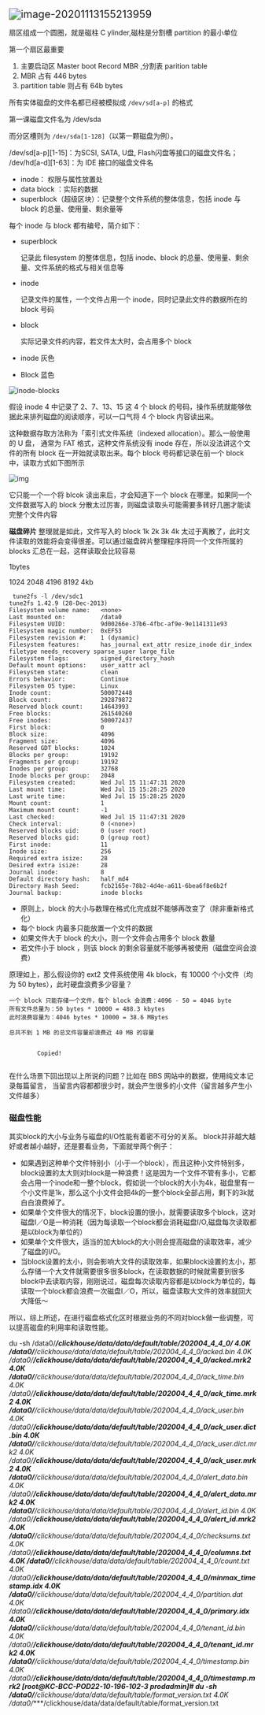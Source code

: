 <img src="/Users/songenjie/Library/Application Support/typora-user-images/image-20201113155213959.png" alt="image-20201113155213959" style="zoom:150%;" />







扇区组成一个圆圈，就是磁柱 C ylinder,磁柱是分割槽 partition 的最小单位

第一个扇区最重要 

1. 主要启动区 Master boot Record MBR ,分割表 parition table 
2. MBR 占有 446 bytes
3. partition table 则占有 64b bytes



所有实体磁盘的文件名都已经被模拟成 `/dev/sd[a-p]` 的格式

第一课磁盘文件名为 /dev/sda

而分区槽则为 `/dev/sda[1-128]`（以第一颗磁盘为例）。

/dev/sd[a-p][1-15]：为SCSI, SATA, U盘, Flash闪盘等接口的磁盘文件名；
/dev/hd[a-d][1-63]：为 IDE 接口的磁盘文件名



- inode： 权限与属性放置处
- data block ：实际的数据
- superblock（超级区块）：记录整个文件系统的整体信息，包括 inode 与 block 的总量、使用量、剩余量等



每个 inode 与 block 都有编号，简介如下：

- superblock

  记录此 filesystem 的整体信息，包括 inode、block 的总量、使用量、剩余量、文件系统的格式与相关信息等

- inode

  记录文件的属性，一个文件占用一个 inode，同时记录此文件的数据所在的 block 号码

- block

  实际记录文件的内容，若文件太大时，会占用多个 block

- inode 灰色

- Block 蓝色



![inode-blocks](https://zq99299.github.io/linux-tutorial/assets/img/markdown-img-paste-20191020201151284.041beaa1.png)



假设 inode 4 中记录了 2、7、13、15 这 4 个 block 的号码，操作系统就能够依据此来排列磁盘的阅读顺序，可以一口气将 4 个 block 内容读出来。



这种数据存取方法称为「索引式文件系统（indexed allocation）。那么一般使用的 U 盘， 通常为 FAT 格式，这种文件系统没有 inode 存在，所以没法讲这个文件的所有 block 在一开始就读取出来。每个 block 号码都记录在前一个 block 中，读取方式如下图所示

![img](https://zq99299.github.io/linux-tutorial/assets/img/markdown-img-paste-20191020201550290.7acb9cef.png)

它只能一个一个将 blcok 读出来后，才会知道下一个 block 在哪里。如果同一个文件数据写入的 block 分散太过厉害，则磁盘读取头可能需要多转好几圈才能读完整个文件内容



**磁盘碎片** 整理就是如此，文件写入的 block 1k 2k 3k 4k  太过于离散了，此时文件读取的效能将会变得很差。可以通过磁盘碎片整理程序将同一个文件所属的 blocks 汇总在一起，这样读取会比较容易





1bytes 

1024 2048 4196 8192 4kb

```
 tune2fs -l /dev/sdc1
tune2fs 1.42.9 (28-Dec-2013)
Filesystem volume name:   <none>
Last mounted on:          /data0
Filesystem UUID:          9d00266e-37b6-4fbc-af9e-9e1141311e93
Filesystem magic number:  0xEF53
Filesystem revision #:    1 (dynamic)
Filesystem features:      has_journal ext_attr resize_inode dir_index filetype needs_recovery sparse_super large_file
Filesystem flags:         signed_directory_hash
Default mount options:    user_xattr acl
Filesystem state:         clean
Errors behavior:          Continue
Filesystem OS type:       Linux
Inode count:              500072448
Block count:              292879872
Reserved block count:     14643993
Free blocks:              261540260
Free inodes:              500072437
First block:              0
Block size:               4096
Fragment size:            4096
Reserved GDT blocks:      1024
Blocks per group:         19192
Fragments per group:      19192
Inodes per group:         32768
Inode blocks per group:   2048
Filesystem created:       Wed Jul 15 11:47:31 2020
Last mount time:          Wed Jul 15 15:28:25 2020
Last write time:          Wed Jul 15 15:28:25 2020
Mount count:              1
Maximum mount count:      -1
Last checked:             Wed Jul 15 11:47:31 2020
Check interval:           0 (<none>)
Reserved blocks uid:      0 (user root)
Reserved blocks gid:      0 (group root)
First inode:              11
Inode size:               256
Required extra isize:     28
Desired extra isize:      28
Journal inode:            8
Default directory hash:   half_md4
Directory Hash Seed:      fcb2165e-78b2-4d4e-a611-6bea6f8e6b2f
Journal backup:           inode blocks
```

- 原则上，block 的大小与数理在格式化完成就不能够再改变了（除非重新格式化）
- 每个 block 内最多只能放置一个文件的数据
- 如果文件大于 block 的大小，则一个文件会占用多个 block 数量
- 若文件小于 block ，则该 block 的剩余容量就不能够再被使用（磁盘空间会浪费）

原理如上，那么假设你的 ext2 文件系统使用 4k block，有 10000 个小文件（均为 50 bytes），此时硬盘浪费多少容量？

```text
一个 block 只能存储一个文件，每个 block 会浪费：4096 - 50 = 4046 byte
所有文件总量为：50 bytes * 10000 = 488.3 kbytes
此时浪费容量为：4046 bytes * 10000 = 38.6 MBytes

总共不到 1 MB 的总文件容量却浪费近 40 MB 的容量

 
        Copied!
    
```

在什么场景下回出现以上所说的问题？比如在 BBS 网站中的数据，使用纯文本记录每篇留言， 当留言内容都都很少时，就会产生很多的小文件（留言越多产生小文件越多）





### 磁盘性能

其实block的大小与业务与磁盘的I/O性能有着密不可分的关系。 block并非越大越好或者越小越好，还是要看业务，下面就举两个例子：

-  如果遇到这种单个文件特别小（小于一个block），而且这种小文件特别多，block设置的太大则对block是一种浪费！这是因为一个文件不管有多小，它都会占用一个inode和一整个block，假如说一个block的大小为4k，磁盘里有一个小文件是1k，那么这个小文件会把4k的一整个block全部占用，剩下的3k就白白浪费掉了。 
-  如果单个文件很大的情况下，block设置的很小，就需要读取多个block，这对磁盘I／O是一种消耗（因为每读取一个block都会消耗磁盘I/O,磁盘每次读取都是以block为单位的） 
-  如果单个文件很大，适当的加大block的大小则会提高磁盘的读取效率，减少了磁盘的I/O。 
-  当block设置的太小，则会影响大文件的读取效率，如果block设置的太小，那么存储一个大文件就需要很多很多block，在读取数据的时候就需要到很多block中去读取内容，刚刚说过，磁盘每次读取内容都是以block为单位的，每读取一个block都会浪费一次磁盘I／O，所以，磁盘读取大文件的效率就回大大降低～





所以，综上所述，在进行磁盘格式化区时根据业务的不同对block做一些调整，可以提高磁盘的利用率和读取性能。



du -sh /data0/****/clickhouse/data/data/default/table/202004_4_4_0/*
4.0K    /data0/****/clickhouse/data/data/default/table/202004_4_4_0/acked.bin
4.0K    /data0/****/clickhouse/data/data/default/table/202004_4_4_0/acked.mrk2
4.0K    /data0/****/clickhouse/data/data/default/table/202004_4_4_0/ack_time.bin
4.0K    /data0/****/clickhouse/data/data/default/table/202004_4_4_0/ack_time.mrk2
4.0K    /data0/****/clickhouse/data/data/default/table/202004_4_4_0/ack_user.bin
4.0K    /data0/****/clickhouse/data/data/default/table/202004_4_4_0/ack_user.dict.bin
4.0K    /data0/****/clickhouse/data/data/default/table/202004_4_4_0/ack_user.dict.mrk2
4.0K    /data0/****/clickhouse/data/data/default/table/202004_4_4_0/ack_user.mrk2
4.0K    /data0/****/clickhouse/data/data/default/table/202004_4_4_0/alert_data.bin
4.0K    /data0/****/clickhouse/data/data/default/table/202004_4_4_0/alert_data.mrk2
4.0K    /data0/****/clickhouse/data/data/default/table/202004_4_4_0/alert_id.bin
4.0K    /data0/****/clickhouse/data/data/default/table/202004_4_4_0/alert_id.mrk2
4.0K    /data0/****/clickhouse/data/data/default/table/202004_4_4_0/checksums.txt
4.0K    /data0/****/clickhouse/data/data/default/table/202004_4_4_0/columns.txt
4.0K    /data0/****/clickhouse/data/data/default/table/202004_4_4_0/count.txt
4.0K    /data0/****/clickhouse/data/data/default/table/202004_4_4_0/minmax_timestamp.idx
4.0K    /data0/****/clickhouse/data/data/default/table/202004_4_4_0/partition.dat
4.0K    /data0/****/clickhouse/data/data/default/table/202004_4_4_0/primary.idx
4.0K    /data0/****/clickhouse/data/data/default/table/202004_4_4_0/tenant_id.bin
4.0K    /data0/****/clickhouse/data/data/default/table/202004_4_4_0/tenant_id.mrk2
4.0K    /data0/****/clickhouse/data/data/default/table/202004_4_4_0/timestamp.bin
4.0K    /data0/****/clickhouse/data/data/default/table/202004_4_4_0/timestamp.mrk2
[root@KC-BCC-POD22-10-196-102-3 prodadmin]# du -sh /data0/****/clickhouse/data/data/default/table/format_version.txt
4.0K    /data0/****/clickhouse/data/data/default/table/format_version.txt



